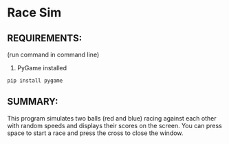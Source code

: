 # Race Sim

## REQUIREMENTS: 
(run command in command line)
1. PyGame installed
```
pip install pygame
```


## SUMMARY:
This program simulates two balls (red and blue) racing against each other with 
random speeds and displays their scores on the screen. You can press space 
to start a race and press the cross to close the window. 
